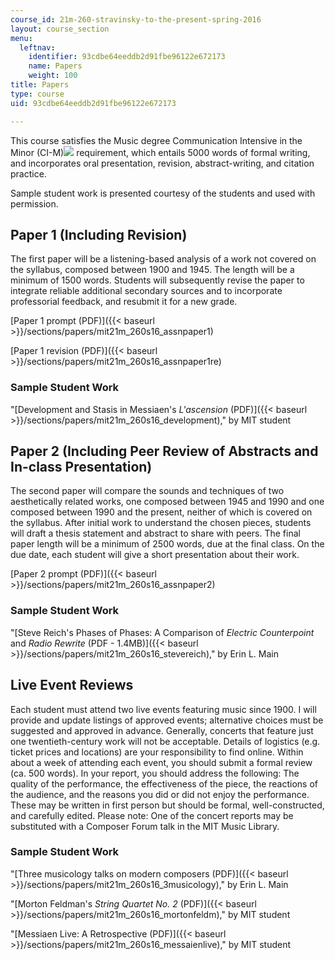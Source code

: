 ```yaml
---
course_id: 21m-260-stravinsky-to-the-present-spring-2016
layout: course_section
menu:
  leftnav:
    identifier: 93cdbe64eeddb2d91fbe96122e672173
    name: Papers
    weight: 100
title: Papers
type: course
uid: 93cdbe64eeddb2d91fbe96122e672173

---
```


This course satisfies the Music degree Communication Intensive in the Minor (CI-M)![](/images/educator/icon-question-cim.png) requirement, which entails 5000 words of formal writing, and incorporates oral presentation, revision, abstract-writing, and citation practice.

Sample student work is presented courtesy of the students and used with permission.

Paper 1 (Including Revision)
----------------------------

The first paper will be a listening-based analysis of a work not covered on the syllabus, composed between 1900 and 1945. The length will be a minimum of 1500 words. Students will subsequently revise the paper to integrate reliable additional secondary sources and to incorporate professorial feedback, and resubmit it for a new grade.

[Paper 1 prompt (PDF)]({{< baseurl >}}/sections/papers/mit21m_260s16_assnpaper1)

[Paper 1 revision (PDF)]({{< baseurl >}}/sections/papers/mit21m_260s16_assnpaper1re)

### Sample Student Work

"[Development and Stasis in Messiaen's _L'ascension_ (PDF)]({{< baseurl >}}/sections/papers/mit21m_260s16_development)," by MIT student

Paper 2 (Including Peer Review of Abstracts and In-class Presentation)
----------------------------------------------------------------------

The second paper will compare the sounds and techniques of two aesthetically related works, one composed between 1945 and 1990 and one composed between 1990 and the present, neither of which is covered on the syllabus. After initial work to understand the chosen pieces, students will draft a thesis statement and abstract to share with peers. The final paper length will be a minimum of 2500 words, due at the final class. On the due date, each student will give a short presentation about their work.

[Paper 2 prompt (PDF)]({{< baseurl >}}/sections/papers/mit21m_260s16_assnpaper2)

### Sample Student Work

"[Steve Reich's Phases of Phases: A Comparison of _Electric Counterpoint_ and _Radio Rewrite_ (PDF - 1.4MB)]({{< baseurl >}}/sections/papers/mit21m_260s16_stevereich)," by Erin L. Main

Live Event Reviews
------------------

Each student must attend two live events featuring music since 1900. I will provide and update listings of approved events; alternative choices must be suggested and approved in advance. Generally, concerts that feature just one twentieth-century work will not be acceptable. Details of logistics (e.g. ticket prices and locations) are your responsibility to find online. Within about a week of attending each event, you should submit a formal review (ca. 500 words). In your report, you should address the following: The quality of the performance, the effectiveness of the piece, the reactions of the audience, and the reasons you did or did not enjoy the performance. These may be written in first person but should be formal, well-constructed, and carefully edited. Please note: One of the concert reports may be substituted with a Composer Forum talk in the MIT Music Library.

### Sample Student Work

"[Three musicology talks on modern composers (PDF)]({{< baseurl >}}/sections/papers/mit21m_260s16_3musicology)," by Erin L. Main

"[Morton Feldman's _String Quartet No. 2_ (PDF)]({{< baseurl >}}/sections/papers/mit21m_260s16_mortonfeldm)," by MIT student

"[Messiaen Live: A Retrospective (PDF)]({{< baseurl >}}/sections/papers/mit21m_260s16_messaienlive)," by MIT student